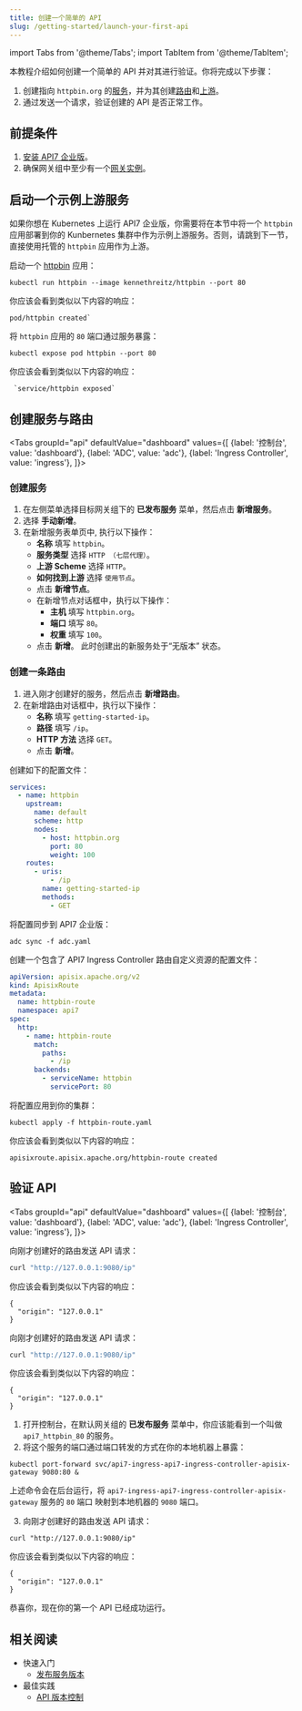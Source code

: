 ```yaml
---
title: 创建一个简单的 API
slug: /getting-started/launch-your-first-api
---
```


import Tabs from '@theme/Tabs';
import TabItem from '@theme/TabItem';

本教程介绍如何创建一个简单的 API 并对其进行验证。你将完成以下步骤：

1. 创建指向 `httpbin.org` 的[服务](../key-concepts/services)，并为其创建[路由](../key-concepts/routes)和[上游](../key-concepts/upstreams)。
2. 通过发送一个请求，验证创建的 API 是否正常工作。

## 前提条件

1. [安装 API7 企业版](./install-api7-ee.md)。
2. 确保网关组中至少有一个[网关实例](../key-concepts/gateway-instances)。

## 启动一个示例上游服务

如果你想在 Kubernetes 上运行 API7 企业版，你需要将在本节中将一个 `httpbin` 应用部署到你的 Kunbernetes 集群中作为示例上游服务。否则，请跳到下一节，直接使用托管的 `httpbin` 应用作为上游。

启动一个 [httpbin](https://hub.docker.com/r/kennethreitz/httpbin/) 应用：

```shell
kubectl run httpbin --image kennethreitz/httpbin --port 80
```

你应该会看到类似以下内容的响应：

```shell
pod/httpbin created`
```

将 `httpbin` 应用的 `80` 端口通过服务暴露：

```shell
kubectl expose pod httpbin --port 80
```

你应该会看到类似以下内容的响应：

```shell
 `service/httpbin exposed`
```

## 创建服务与路由

<Tabs
groupId="api"
defaultValue="dashboard"
values={[
{label: '控制台', value: 'dashboard'},
{label: 'ADC', value: 'adc'},
{label: 'Ingress Controller', value: 'ingress'},
]}>

<TabItem value="dashboard">

<h3>创建服务</h3>

1. 在左侧菜单选择目标网关组下的 **已发布服务** 菜单，然后点击 **新增服务**。 
2. 选择 **手动新增**。
3. 在新增服务表单页中, 执行以下操作：
    * **名称** 填写 `httpbin`。
    * **服务类型** 选择 `HTTP （七层代理）`。 
    * **上游 Scheme** 选择 `HTTP`。
    * **如何找到上游** 选择 `使用节点`。
    * 点击 **新增节点**。
    * 在新增节点对话框中，执行以下操作：
        * **主机** 填写 `httpbin.org`。
        * **端口** 填写 `80`。
        * **权重** 填写 `100`。
    * 点击 **新增**。 此时创建出的新服务处于“无版本” 状态。

<h3>创建一条路由</h3>

1. 进入刚才创建好的服务，然后点击 **新增路由**。
2. 在新增路由对话框中，执行以下操作：
    * **名称** 填写 `getting-started-ip`。
    * **路径** 填写 `/ip`。
    * **HTTP 方法** 选择 `GET`。
    * 点击 **新增**。

</TabItem>

<TabItem value="adc">

创建如下的配置文件：

```yaml title="adc.yaml"
services:
  - name: httpbin
    upstream:
      name: default
      scheme: http
      nodes:
        - host: httpbin.org
          port: 80
          weight: 100
    routes:
      - uris:
          - /ip
        name: getting-started-ip
        methods:
          - GET
```

将配置同步到 API7 企业版：

```shell
adc sync -f adc.yaml
```

</TabItem>

<TabItem value="ingress">

创建一个包含了 API7 Ingress Controller 路由自定义资源的配置文件：

```yaml
apiVersion: apisix.apache.org/v2
kind: ApisixRoute
metadata:
  name: httpbin-route
  namespace: api7
spec:
  http:
    - name: httpbin-route
      match:
        paths:
          - /ip
      backends:
        - serviceName: httpbin
          servicePort: 80
```

将配置应用到你的集群：

```shell
kubectl apply -f httpbin-route.yaml
```

你应该会看到类似以下内容的响应：

```text
apisixroute.apisix.apache.org/httpbin-route created
```

</TabItem>

</Tabs>

## 验证 API

<Tabs
groupId="api"
defaultValue="dashboard"
values={[
{label: '控制台', value: 'dashboard'},
{label: 'ADC', value: 'adc'},
{label: 'Ingress Controller', value: 'ingress'},
]}>

<TabItem value="dashboard">

向刚才创建好的路由发送 API 请求：

```bash
curl "http://127.0.0.1:9080/ip"
```

你应该会看到类似以下内容的响应：

```text
{
  "origin": "127.0.0.1"
}
```

</TabItem>

<TabItem value="adc">

向刚才创建好的路由发送 API 请求：

```bash
curl "http://127.0.0.1:9080/ip"
```

你应该会看到类似以下内容的响应：

```text
{
  "origin": "127.0.0.1"
}
```

</TabItem>

<TabItem value="ingress">

1. 打开控制台，在默认网关组的 **已发布服务** 菜单中，你应该能看到一个叫做 `api7_httpbin_80` 的服务。
2. 将这个服务的端口通过端口转发的方式在你的本地机器上暴露：

```shell
kubectl port-forward svc/api7-ingress-api7-ingress-controller-apisix-gateway 9080:80 &
```

上述命令会在后台运行，将 `api7-ingress-api7-ingress-controller-apisix-gateway`  服务的 `80` 端口 映射到本地机器的 `9080` 端口。

3. 向刚才创建好的路由发送 API 请求：

```shell
curl "http://127.0.0.1:9080/ip"
```

你应该会看到类似以下内容的响应：

```text
{
  "origin": "127.0.0.1"
}
```

</TabItem>

</Tabs>

恭喜你，现在你的第一个 API 已经成功运行。

## 相关阅读

- 快速入门
  - [发布服务版本](publish-service.md)
- 最佳实践
  - [API 版本控制](../best-practices/api-version-control.md)
